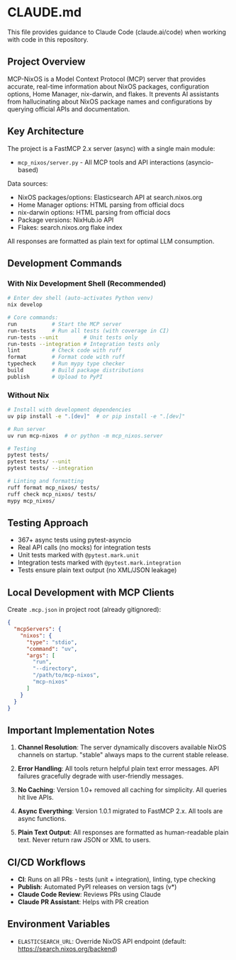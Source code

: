 # CLAUDE.md

This file provides guidance to Claude Code (claude.ai/code) when working with code in this repository.

## Project Overview

MCP-NixOS is a Model Context Protocol (MCP) server that provides accurate, real-time information about NixOS packages, configuration options, Home Manager, nix-darwin, and flakes. It prevents AI assistants from hallucinating about NixOS package names and configurations by querying official APIs and documentation.

## Key Architecture

The project is a FastMCP 2.x server (async) with a single main module:
- `mcp_nixos/server.py` - All MCP tools and API interactions (asyncio-based)

Data sources:
- NixOS packages/options: Elasticsearch API at search.nixos.org
- Home Manager options: HTML parsing from official docs
- nix-darwin options: HTML parsing from official docs  
- Package versions: NixHub.io API
- Flakes: search.nixos.org flake index

All responses are formatted as plain text for optimal LLM consumption.

## Development Commands

### With Nix Development Shell (Recommended)

```bash
# Enter dev shell (auto-activates Python venv)
nix develop

# Core commands:
run           # Start the MCP server
run-tests     # Run all tests (with coverage in CI)
run-tests --unit        # Unit tests only
run-tests --integration # Integration tests only
lint          # Check code with ruff
format        # Format code with ruff  
typecheck     # Run mypy type checker
build         # Build package distributions
publish       # Upload to PyPI
```

### Without Nix

```bash
# Install with development dependencies
uv pip install -e ".[dev]"  # or pip install -e ".[dev]"

# Run server
uv run mcp-nixos  # or python -m mcp_nixos.server

# Testing
pytest tests/
pytest tests/ --unit
pytest tests/ --integration

# Linting and formatting  
ruff format mcp_nixos/ tests/
ruff check mcp_nixos/ tests/
mypy mcp_nixos/
```

## Testing Approach

- 367+ async tests using pytest-asyncio
- Real API calls (no mocks) for integration tests
- Unit tests marked with `@pytest.mark.unit`
- Integration tests marked with `@pytest.mark.integration`
- Tests ensure plain text output (no XML/JSON leakage)

## Local Development with MCP Clients

Create `.mcp.json` in project root (already gitignored):

```json
{
  "mcpServers": {
    "nixos": {
      "type": "stdio",
      "command": "uv",
      "args": [
        "run",
        "--directory",
        "/path/to/mcp-nixos",
        "mcp-nixos"
      ]
    }
  }
}
```

## Important Implementation Notes

1. **Channel Resolution**: The server dynamically discovers available NixOS channels on startup. "stable" always maps to the current stable release.

2. **Error Handling**: All tools return helpful plain text error messages. API failures gracefully degrade with user-friendly messages.

3. **No Caching**: Version 1.0+ removed all caching for simplicity. All queries hit live APIs.

4. **Async Everything**: Version 1.0.1 migrated to FastMCP 2.x. All tools are async functions.

5. **Plain Text Output**: All responses are formatted as human-readable plain text. Never return raw JSON or XML to users.

## CI/CD Workflows

- **CI**: Runs on all PRs - tests (unit + integration), linting, type checking
- **Publish**: Automated PyPI releases on version tags (v*)
- **Claude Code Review**: Reviews PRs using Claude
- **Claude PR Assistant**: Helps with PR creation

## Environment Variables

- `ELASTICSEARCH_URL`: Override NixOS API endpoint (default: https://search.nixos.org/backend)